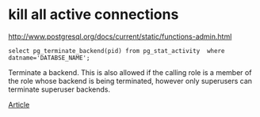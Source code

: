 # kill all active connections

http://www.postgresql.org/docs/current/static/functions-admin.html

```
select pg_terminate_backend(pid) from pg_stat_activity  where datname='DATABSE_NAME';
```

Terminate a backend. This is also allowed if the calling role is a member of the role whose backend is being terminated, however only superusers can terminate superuser backends.

[Article](https://blog.sleeplessbeastie.eu/2014/07/23/how-to-terminate-postgresql-sessions/)
